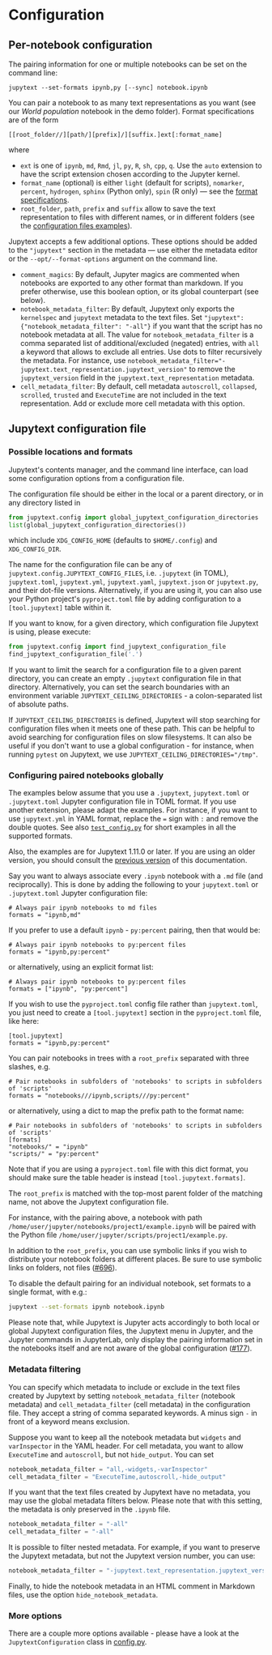 # Configuration

## Per-notebook configuration

The pairing information for one or multiple notebooks can be set on the command line:
```
jupytext --set-formats ipynb,py [--sync] notebook.ipynb
```
You can pair a notebook to as many text representations as you want (see our _World population_ notebook in the demo folder). Format specifications are of the form
```
[[root_folder//][path/][prefix]/][suffix.]ext[:format_name]
```
where
- `ext` is one of `ipynb`, `md`, `Rmd`, `jl`, `py`, `R`, `sh`, `cpp`, `q`. Use the `auto` extension to have the script extension chosen according to the Jupyter kernel.
- `format_name` (optional) is either `light` (default for scripts), `nomarker`, `percent`, `hydrogen`, `sphinx` (Python only), `spin` (R only) &mdash; see the [format specifications](formats.md).
- `root_folder`, `path`, `prefix` and `suffix` allow to save the text representation to files with different names, or in different folders (see the [configuration files examples](config.md#configuring-paired-notebooks-globally)).

Jupytext accepts a few additional options. These options should be added to the `"jupytext"` section in the metadata &mdash; use either the metadata editor or the `--opt/--format-options` argument on the command line.
- `comment_magics`: By default, Jupyter magics are commented when notebooks are exported to any other format than markdown. If you prefer otherwise, use this boolean option, or its global counterpart (see below).
- `notebook_metadata_filter`: By default, Jupytext only exports the `kernelspec` and `jupytext` metadata to the text files. Set `"jupytext": {"notebook_metadata_filter": "-all"}` if you want that the script has no notebook metadata at all. The value for `notebook_metadata_filter` is a comma separated list of additional/excluded (negated) entries, with `all` a keyword that allows to exclude all entries. Use dots to filter recursively the metadata. For instance, use `notebook_metadata_filter="-jupytext.text_representation.jupytext_version"` to remove the `jupytext_version` field in the `jupytext.text_representation` metadata.
- `cell_metadata_filter`: By default, cell metadata `autoscroll`, `collapsed`, `scrolled`, `trusted` and `ExecuteTime` are not included in the text representation. Add or exclude more cell metadata with this option.

## Jupytext configuration file

### Possible locations and formats

Jupytext's contents manager, and the command line interface, can load some configuration options
from a configuration file.

The configuration file should be either in the local or a parent directory, or in any directory listed in
```python
from jupytext.config import global_jupytext_configuration_directories
list(global_jupytext_configuration_directories())
```
which include `XDG_CONFIG_HOME` (defaults to `$HOME/.config`) and `XDG_CONFIG_DIR`.

The name for the configuration file can be any of `jupytext.config.JUPYTEXT_CONFIG_FILES`, i.e. `.jupytext` (in TOML),
`jupytext.toml`, `jupytext.yml`, `jupytext.yaml`, `jupytext.json` or `jupytext.py`, and their dot-file versions.
Alternatively, if you are using it, you can also use your Python project's `pyproject.toml` file by adding
configuration to a `[tool.jupytext]` table within it.

If you want to know, for a given directory, which configuration file Jupytext is using, please execute:
```python
from jupytext.config import find_jupytext_configuration_file
find_jupytext_configuration_file('.')
```

If you want to limit the search for a configuration file to a given parent directory, you can create an empty `.jupytext` configuration file in that directory. Alternatively, you can set the search boundaries with an environment variable `JUPYTEXT_CEILING_DIRECTORIES` - a colon-separated list of absolute paths.

If `JUPYTEXT_CEILING_DIRECTORIES` is defined, Jupytext will stop searching for configuration files when it meets one of these path. This can be helpful to avoid searching for configuration files on slow filesystems. It can also be useful if you don't want to use a global configuration - for instance, when running `pytest` on Jupytext, we use `JUPYTEXT_CEILING_DIRECTORIES="/tmp"`.

### Configuring paired notebooks globally

The examples below assume that you use a `.jupytext`, `jupytext.toml` or `.jupytext.toml` Jupyter configuration file in TOML format. If you use another extension, please adapt the examples. For instance, if you want to use `jupytext.yml` in YAML format, replace the `=` sign with `:` and remove the double quotes. See also [`test_config.py`](https://github.com/mwouts/jupytext/blob/master/tests/test_config.py) for short examples in all the supported formats.

Also, the examples are for Jupytext 1.11.0 or later. If you are using an older version, you should consult the [previous version](https://github.com/mwouts/jupytext/blob/v1.10.3/docs/config.md#configuring-paired-notebooks-globally) of this documentation.

Say you want to always associate every `.ipynb` notebook with a `.md` file  (and reciprocally). This is done by adding the following to your `jupytext.toml` or `.jupytext.toml` Jupyter configuration file:
```
# Always pair ipynb notebooks to md files
formats = "ipynb,md"
```

If you prefer to use a default `ipynb` - `py:percent` pairing, then that would be:
```
# Always pair ipynb notebooks to py:percent files
formats = "ipynb,py:percent"
```
or alternatively, using an explicit format list:
```
# Always pair ipynb notebooks to py:percent files
formats = ["ipynb", "py:percent"]
```

If you wish to use the `pyproject.toml` config file rather than `jupytext.toml`, you just need to
create a `[tool.jupytext]` section in the `pyproject.toml` file, like here:
```
[tool.jupytext]
formats = "ipynb,py:percent"
```

You can pair notebooks in trees with a `root_prefix` separated with three slashes, e.g.
```
# Pair notebooks in subfolders of 'notebooks' to scripts in subfolders of 'scripts'
formats = "notebooks///ipynb,scripts///py:percent"
```
or alternatively, using a dict to map the prefix path to the format name:
```
# Pair notebooks in subfolders of 'notebooks' to scripts in subfolders of 'scripts'
[formats]
"notebooks/" = "ipynb"
"scripts/" = "py:percent"
```
Note that if you are using a `pyproject.toml` file with this dict format, you should make sure the table header is instead `[tool.jupytext.formats]`.

The `root_prefix` is matched with the top-most parent folder of the matching name, not above the Jupytext configuration file.

For instance, with the pairing above, a notebook with path `/home/user/jupyter/notebooks/project1/example.ipynb` will be paired with the Python file `/home/user/jupyter/scripts/project1/example.py`.

In addition to the `root_prefix`, you can use symbolic links if you wish to distribute your notebook folders at different places. Be sure to use symbolic links on folders, not files ([#696](https://github.com/mwouts/jupytext/issues/696)).

To disable the default pairing for an individual notebook, set formats to a single format, with e.g.:
```bash
jupytext --set-formats ipynb notebook.ipynb
```

Please note that, while Jupytext is Jupyter acts accordingly to both local or global Jupytext configuration files, the Jupytext menu in Jupyter, and the Jupyter commands in JupyterLab, only display the pairing information set in the notebooks itself and are not aware of the global configuration ([#177](https://github.com/mwouts/jupytext/issues/177)).

### Metadata filtering

You can specify which metadata to include or exclude in the text files created by Jupytext by setting `notebook_metadata_filter` (notebook metadata) and `cell_metadata_filter` (cell metadata) in the configuration file. They accept a string of comma separated keywords. A minus sign `-` in front of a keyword means exclusion.

Suppose you want to keep all the notebook metadata but `widgets` and `varInspector` in the YAML header. For cell metadata, you want to allow `ExecuteTime` and `autoscroll`, but not `hide_output`. You can set
```python
notebook_metadata_filter = "all,-widgets,-varInspector"
cell_metadata_filter = "ExecuteTime,autoscroll,-hide_output"
```

If you want that the text files created by Jupytext have no metadata, you may use the global metadata filters below. Please note that with this setting, the metadata is only preserved in the `.ipynb` file.
```python
notebook_metadata_filter = "-all"
cell_metadata_filter = "-all"
```

It is possible to filter nested metadata. For example, if you want to preserve the Jupytext metadata, but not the Jupytext version number, you can use:
```python
notebook_metadata_filter = "-jupytext.text_representation.jupytext_version"
```

Finally, to hide the notebook metadata in an HTML comment in Markdown files, use the option `hide_notebook_metadata`.

### More options

There are a couple more options available - please have a look at the `JupytextConfiguration` class in [config.py](https://github.com/mwouts/jupytext/blob/master/jupytext/config.py).
